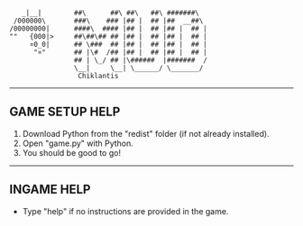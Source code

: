 
       _|__|        ##\      ##\ ##\   ##\ #######\  
     /000000\       ###\    ### |## |  ## |##  __##\ 
    /00000000|      ####\  #### |## |  ## |## |  ## | 
    ""   {000|>     ##\##\## ## |## |  ## |## |  ## | 
         ¤0_0|      ## \###  ## |## |  ## |## |  ## | 
          "¤"       ## |\#  /## |## |  ## |## |  ## | 
                    ## | \_/ ## |\######  |#######  / 
                    \__|     \__| \______/ \_______/  
                     Chiklantis
___________________________________________________________________________

GAME SETUP HELP
-----------------
1. Download Python from the "redist" folder (if not already installed).
2. Open "game.py" with Python.
3. You should be good to go!

___________________________________________________________________________

INGAME HELP
-------------
- Type "help" if no instructions are provided in the game.

